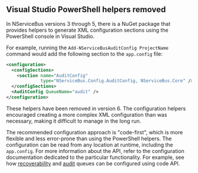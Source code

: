 ## Visual Studio PowerShell helpers removed

In NServiceBus versions 3 through 5, there is a NuGet package that provides helpers to generate XML configuration sections using the PowerShell console in Visual Studio.

For example, running the `Add-NServiceBusAuditConfig ProjectName` command would add the following section to the `app.config` file:

```xml
<configuration>
  <configSections>
    <section name="AuditConfig"
             type="NServiceBus.Config.AuditConfig, NServiceBus.Core" />
  </configSections>
  <AuditConfig QueueName="audit" />
</configuration>
```

These helpers have been removed in version 6. The configuration helpers encouraged creating a more complex XML configuration than was necessary, making it difficult to manage in the long run.

The recommended configuration approach is "code-first", which is more flexible and less error-prone than using the PowerShell helpers. The configuration can be read from any location at runtime, including the `app.config`. For more information about the API, refer to the configuration documentation dedicated to the particular functionality. For example, see how [recoverability](/nservicebus/recoverability/) and [audit](/nservicebus/operations/auditing.md#configuring-auditing) queues can be configured using code API.
